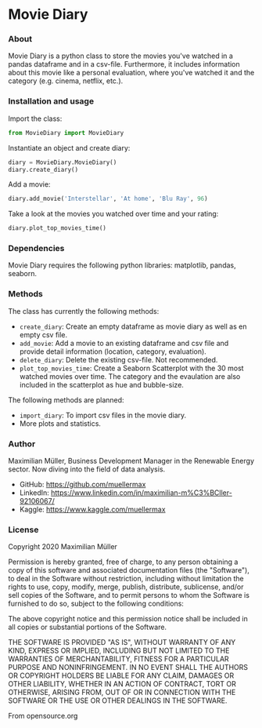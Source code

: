 # Movie Diary


### About

Movie Diary is a python class to store the movies you've watched in a pandas dataframe and in a csv-file. Furthermore, 
it includes information about this movie like a personal evaluation, where you've watched it and the category (e.g. 
cinema, netflix, etc.). 


### Installation and usage

Import the class: 
```python
from MovieDiary import MovieDiary
```
Instantiate an object and create diary: 
```python
diary = MovieDiary.MovieDiary()
diary.create_diary()
```

Add a movie: 
```python
diary.add_movie('Interstellar', 'At home', 'Blu Ray', 96)
```

Take a look at the movies you watched over time and your rating: 
```python
diary.plot_top_movies_time()
```


### Dependencies

Movie Diary requires the following python libraries: matplotlib, pandas, seaborn. 


### Methods

The class has currently the following methods: 
* `create_diary`: Create an empty dataframe as movie diary as well as en empty csv file. 
* `add_movie`: Add a movie to an existing dataframe and csv file and provide detail information (location, category, 
evaluation). 
* `delete_diary`: Delete the existing csv-file. Not recommended. 
* `plot_top_movies_time`: Create a Seaborn Scatterplot with the 30 most watched movies over time. The category and the 
evaulation are also included in the scatterplot as hue and bubble-size. 

The following methods are planned: 
* `import_diary`: To import csv files in the movie diary. 
* More plots and statistics. 


### Author

Maximilian Müller, Business Development Manager in the Renewable Energy sector. Now diving into the field of data 
analysis.
* GitHub: https://github.com/muellermax
* LinkedIn: https://www.linkedin.com/in/maximilian-m%C3%BCller-92106067/
* Kaggle: https://www.kaggle.com/muellermax


### License

Copyright 2020 Maximilian Müller

Permission is hereby granted, free of charge, to any person obtaining a copy of this software and associated 
documentation files (the "Software"), to deal in the Software without restriction, including without limitation the 
rights to use, copy, modify, merge, publish, distribute, sublicense, and/or sell copies of the Software, and to permit 
persons to whom the Software is furnished to do so, subject to the following conditions:

The above copyright notice and this permission notice shall be included in all copies or substantial portions of the 
Software.

THE SOFTWARE IS PROVIDED "AS IS", WITHOUT WARRANTY OF ANY KIND, EXPRESS OR IMPLIED, INCLUDING BUT NOT LIMITED TO THE 
WARRANTIES OF MERCHANTABILITY, FITNESS FOR A PARTICULAR PURPOSE AND NONINFRINGEMENT. IN NO EVENT SHALL THE AUTHORS OR 
COPYRIGHT HOLDERS BE LIABLE FOR ANY CLAIM, DAMAGES OR OTHER LIABILITY, WHETHER IN AN ACTION OF CONTRACT, TORT OR 
OTHERWISE, ARISING FROM, OUT OF OR IN CONNECTION WITH THE SOFTWARE OR THE USE OR OTHER DEALINGS IN THE SOFTWARE.

From opensource.org


